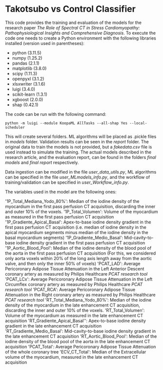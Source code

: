 # Takotsubo vs Control Classifier

This code provides the training and evaluation of the models for the research paper *The Role of Spectral CT in Stress Cardiomyopathy: Pathophysiological Insights and Comprehensive Diagnosis*. To execute the code one needs to create a Python environment with the following libraries installed (version used in parentheses):
- python (3.11.5)
- numpy (1.25.2)
- pandas (2.1.1)
- matplotlib (3.8.0)
- scipy (1.11.3)
- openpyxl (3.1.2)
- xlsxwriter (3.1.6)
- luigi (3.4.0)
- scikit-learn (1.3.1)
- xgboost (2.0.0)
- shap (0.42.1)

The code can be run with the following command:

	python -m luigi --module KoopaML AllTasks --all-shap Yes --local-scheduler
	
This will create several folders. ML algorithms will be placed as .pickle files in *models* folder. Validation results can be seen in the *report* folder. The original data to train the models is not provided, but a *fakedata.csv* file is used instead to simulate the training. The actual models described in the research article, and the evaluation report, can be found in the folders *final models* and *final report* respectively.

Data ingestion can be modified in the file *user_data_utils.py*, ML algorithms can be specified in the file *user_MLmodels_info.py*, and the workflow of training/validation can be specified in *user_Workflow_info.py*.

The variables used in the model are the following ones:

'1P_Total_Mediana_Yodo_80%': Median of the iodine density of the myocardium in the first pass perfusion CT acquisition, discarding the inner and outer 10% of the voxels.
'1P_Total_Volumen': Volume of the myocardium as measured in the first pass perfusion CT acquisition
'1P_Gradiente_Apical_Basal': Apex-to-base iodine density gradient in the first pass perfusion CT acquisition (i.e. median of iodine density in the apical myocardium segments minus median of the iodine density in the basal myocardium segments)
'1P_Gradiente_Medio_Basal': Mid-cavity-to-base iodine density gradient in the first pass perfusion CT acquisition
'1P_Aortic_Blood_Pool': Median of the iodine density of the blood pool of the aorta in the first pass perfusion CT acquisition (For this, we considered only aorta voxels within 20% of the long axis length away from the aortic valve, and then only the inner 50% of voxels)
'PCAT_LAD': Average Pericoronary Adipose Tissue Attenuation in the Left Anterior Descent coronary artery as measured by Philips Healthcare *PCAT research tool*
'PCAT_LCx': Average Pericoronary Adipose Tissue Attenuation in the Left Circumflex coronary artery as measured by Philips Healthcare *PCAT research tool*
'PCAT_RCA': Average Pericoronary Adipose Tissue Attenuation in the Right coronary artery as measured by Philips Healthcare *PCAT research tool*
'RT_Total_Mediana_Yodo_80%': Median of the iodine density of the myocardium in the late enhancement CT acquisition, discarding the inner and outer 10% of the voxels.
'RT_Total_Volumen': Volume of the myocardium as measured in the late enhancement CT acquisition
'RT_Gradiente_Apical_Basal'': Apex-to-base iodine density gradient in the late enhancement CT acquisition
'RT_Gradiente_Medio_Basal': Mid-cavity-to-base iodine density gradient in the late enhancement CT acquisition
'RT_Aortic_Blood_Pool': Median of the iodine density of the blood pool of the aorta in the late enhancement CT acquisition
'PCAT_Total': Average Pericoronary Adipose Tissue Attenuation of the whole coronary tree
'ECV_CT_Total': Median of the Extracellular volume of the myocardium, measured in the late enhancement CT acquisition
